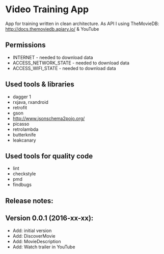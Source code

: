 # Video Training App
App for training written in clean architecture.
As API I using TheMovieDB: http://docs.themoviedb.apiary.io/ & YouTube

## Permissions
- INTERNET - needed to download data
- ACCESS_NETWORK_STATE - needed to download data
- ACCESS_WIFI_STATE - needed to download data

## Used tools & libraries
- dagger 1
- rxjava, rxandroid
- retrofit
- gson
- http://www.jsonschema2pojo.org/
- picasso
- retrolambda
- butterknife
- leakcanary

## Used tools for quality code
- lint
- checkstyle
- pmd
- findbugs

## Release notes:

Version 0.0.1 (2016-xx-xx):
-------------
- Add: initial version
- Add: DiscoverMovie
- Add: MovieDescription
- Add: Watch trailer in YouTube